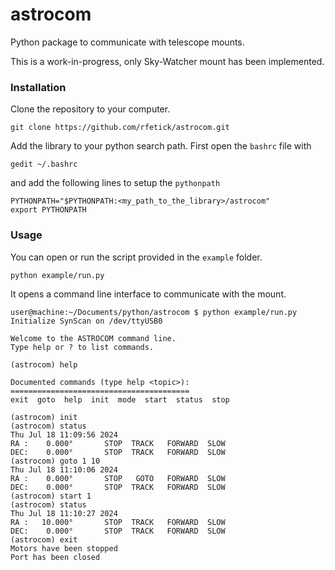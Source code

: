 # astrocom
Python package to communicate with telescope mounts.

This is a work-in-progress, only Sky-Watcher mount has been implemented.

### Installation

Clone the repository to your computer.
```
git clone https://github.com/rfetick/astrocom.git
```

Add the library to your python search path. First open the `bashrc` file with
```
gedit ~/.bashrc
```
and add the following lines to setup the `pythonpath`
```
PYTHONPATH="$PYTHONPATH:<my_path_to_the_library>/astrocom"
export PYTHONPATH
```

### Usage

You can open or run the script provided in the `example` folder.
```
python example/run.py
```
It opens a command line interface to communicate with the mount.
```
user@machine:~/Documents/python/astrocom $ python example/run.py 
Initialize SynScan on /dev/ttyUSB0

Welcome to the ASTROCOM command line.
Type help or ? to list commands.

(astrocom) help

Documented commands (type help <topic>):
========================================
exit  goto  help  init  mode  start  status  stop

(astrocom) init
(astrocom) status
Thu Jul 18 11:09:56 2024
RA :    0.000°       STOP  TRACK   FORWARD  SLOW
DEC:    0.000°       STOP  TRACK   FORWARD  SLOW
(astrocom) goto 1 10
Thu Jul 18 11:10:06 2024
RA :    0.000°       STOP   GOTO   FORWARD  SLOW
DEC:    0.000°       STOP  TRACK   FORWARD  SLOW
(astrocom) start 1
(astrocom) status
Thu Jul 18 11:10:27 2024
RA :   10.000°       STOP  TRACK   FORWARD  SLOW
DEC:    0.000°       STOP  TRACK   FORWARD  SLOW
(astrocom) exit
Motors have been stopped
Port has been closed
```
